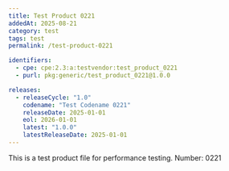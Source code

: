 ```yaml
---
title: Test Product 0221
addedAt: 2025-08-21
category: test
tags: test
permalink: /test-product-0221

identifiers:
  - cpe: cpe:2.3:a:testvendor:test_product_0221
  - purl: pkg:generic/test_product_0221@1.0.0

releases:
  - releaseCycle: "1.0"
    codename: "Test Codename 0221"
    releaseDate: 2025-01-01
    eol: 2026-01-01
    latest: "1.0.0"
    latestReleaseDate: 2025-01-01
---
```


This is a test product file for performance testing. Number: 0221

